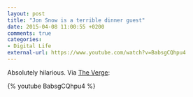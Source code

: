 ```yaml
---
layout: post
title: "Jon Snow is a terrible dinner guest"
date: 2015-04-08 11:00:55 +0200
comments: true
categories: 
- Digital Life
external-url: https://www.youtube.com/watch?v=BabsgCQhpu4
---
```


Absolutely hilarious. Via [The Verge](http://www.theverge.com/tldr/2015/4/7/8362555/game-of-thrones-jon-snow-dinner-late-night-seth-meyers):

{% youtube BabsgCQhpu4 %}